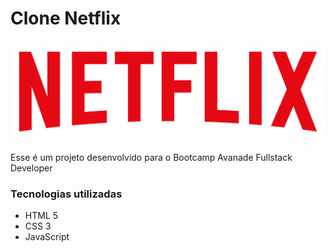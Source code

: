 # Clone Netflix
<img src="img/logo.png">

Esse é um projeto desenvolvido para o Bootcamp Avanade Fullstack Developer

### Tecnologias utilizadas

* HTML 5
* CSS 3
* JavaScript
